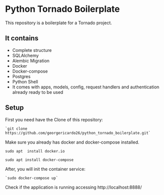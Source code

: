 Python Tornado Boilerplate 
=============

This repository is a boilerplate for a Tornado project.

It contains
------------
- Complete structure
- SQLAlchemy
- Alembic Migration
- Docker
- Docker-compose
- Postgres
- Python Shell
- It comes with apps, models, config, request handlers and authentication already ready to be used


Setup
------
First you need have the Clone of this repository:

    `git clone https://github.com/georgericardo26/python_tornado_boilerplate.git`

Make sure you already has docker and docker-compose installed.

 `sudo apt  install docker.io`
 
  `sudo apt install docker-compose`


After, you will init the container service:

    `sudo docker-compose up`
    
Check if the application is running accessing http://localhost:8888/ 
